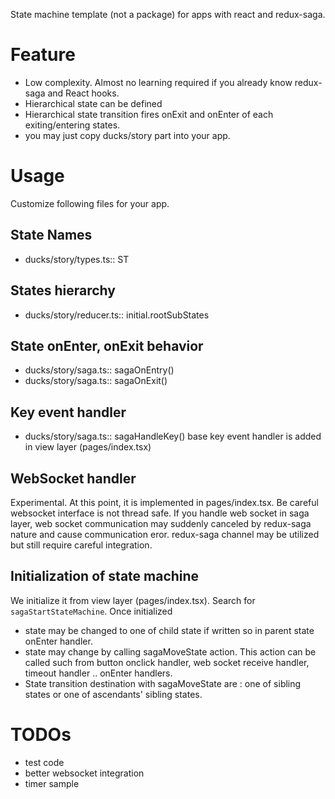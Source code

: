 State machine template (not a package) for apps with react and redux-saga.


# Feature
- Low complexity. Almost no learning required if you already know redux-saga and React hooks.
- Hierarchical state can be defined
- Hierarchical state transition fires onExit and onEnter of each exiting/entering states.
- you may just copy ducks/story part into your app.

# Usage

Customize following files for your app.

## State Names
- ducks/story/types.ts:: ST

## States hierarchy
- ducks/story/reducer.ts:: initial.rootSubStates

## State onEnter, onExit behavior
- ducks/story/saga.ts:: sagaOnEntry()
- ducks/story/saga.ts:: sagaOnExit()

## Key event handler
- ducks/story/saga.ts:: sagaHandleKey()
base key event handler is added in view layer (pages/index.tsx)

## WebSocket handler
Experimental.  At this point, it is implemented in pages/index.tsx. Be careful websocket interface is not thread safe. If you handle web socket in saga layer, web socket communication may suddenly canceled by redux-saga nature and cause communication eror.
redux-saga channel may be utilized but still require careful integration.

## Initialization of state machine
We initialize it from view layer (pages/index.tsx). Search for `sagaStartStateMachine`.
Once initialized
- state may be changed to one of child state if written so in parent state onEnter handler.
- state may change by calling sagaMoveState action.  This action can be called such from button onclick handler, web socket receive handler, timeout handler .. onEnter handlers.
- State transition destination with sagaMoveState are : one of sibling states or one of ascendants' sibling states.

# TODOs
- test code
- better websocket integration
- timer sample
